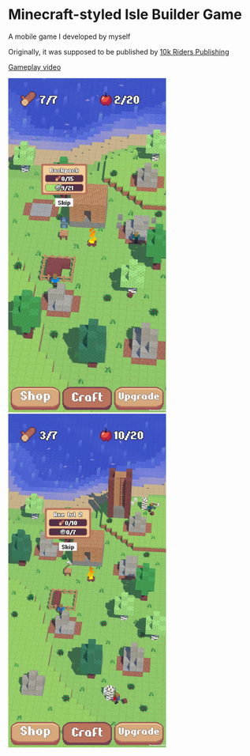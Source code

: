 # Minecraft-styled Isle Builder Game
A mobile game I developed by myself

Originally, it was supposed to be published by [10k Riders Publishing](https://10000riders.com/)
 
[Gameplay video](https://youtu.be/Pzq86gTBOMc)

<img src="Screenshot1.png" alt="Screenshot 1" width="320"/>&nbsp;&nbsp;&nbsp;&nbsp;&nbsp;&nbsp;&nbsp;&nbsp;<img src="Screenshot2.png" alt="Screenshot 2" width="320"/>
